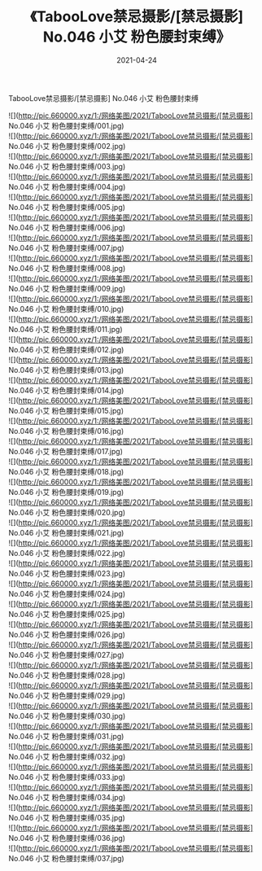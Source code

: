 ﻿---
layout: post
title:  《TabooLove禁忌摄影/[禁忌摄影] No.046 小艾 粉色腰封束缚》
date:   2021-04-24
img: http://pic.660000.xyz/1:/网络美图/2021/TabooLove禁忌摄影/[禁忌摄影] No.046 小艾 粉色腰封束缚/000.jpg
categories: [美女, 清纯, 唯美]
---

TabooLove禁忌摄影/[禁忌摄影] No.046 小艾 粉色腰封束缚

 ![](http://pic.660000.xyz/1:/网络美图/2021/TabooLove禁忌摄影/[禁忌摄影] No.046 小艾 粉色腰封束缚/001.jpg) <br>![](http://pic.660000.xyz/1:/网络美图/2021/TabooLove禁忌摄影/[禁忌摄影] No.046 小艾 粉色腰封束缚/002.jpg) <br>![](http://pic.660000.xyz/1:/网络美图/2021/TabooLove禁忌摄影/[禁忌摄影] No.046 小艾 粉色腰封束缚/003.jpg) <br>![](http://pic.660000.xyz/1:/网络美图/2021/TabooLove禁忌摄影/[禁忌摄影] No.046 小艾 粉色腰封束缚/004.jpg) <br>![](http://pic.660000.xyz/1:/网络美图/2021/TabooLove禁忌摄影/[禁忌摄影] No.046 小艾 粉色腰封束缚/005.jpg) <br>![](http://pic.660000.xyz/1:/网络美图/2021/TabooLove禁忌摄影/[禁忌摄影] No.046 小艾 粉色腰封束缚/006.jpg) <br>![](http://pic.660000.xyz/1:/网络美图/2021/TabooLove禁忌摄影/[禁忌摄影] No.046 小艾 粉色腰封束缚/007.jpg) <br>![](http://pic.660000.xyz/1:/网络美图/2021/TabooLove禁忌摄影/[禁忌摄影] No.046 小艾 粉色腰封束缚/008.jpg) <br>![](http://pic.660000.xyz/1:/网络美图/2021/TabooLove禁忌摄影/[禁忌摄影] No.046 小艾 粉色腰封束缚/009.jpg) <br>![](http://pic.660000.xyz/1:/网络美图/2021/TabooLove禁忌摄影/[禁忌摄影] No.046 小艾 粉色腰封束缚/010.jpg) <br>![](http://pic.660000.xyz/1:/网络美图/2021/TabooLove禁忌摄影/[禁忌摄影] No.046 小艾 粉色腰封束缚/011.jpg) <br>![](http://pic.660000.xyz/1:/网络美图/2021/TabooLove禁忌摄影/[禁忌摄影] No.046 小艾 粉色腰封束缚/012.jpg) <br>![](http://pic.660000.xyz/1:/网络美图/2021/TabooLove禁忌摄影/[禁忌摄影] No.046 小艾 粉色腰封束缚/013.jpg) <br>![](http://pic.660000.xyz/1:/网络美图/2021/TabooLove禁忌摄影/[禁忌摄影] No.046 小艾 粉色腰封束缚/014.jpg) <br>![](http://pic.660000.xyz/1:/网络美图/2021/TabooLove禁忌摄影/[禁忌摄影] No.046 小艾 粉色腰封束缚/015.jpg) <br>![](http://pic.660000.xyz/1:/网络美图/2021/TabooLove禁忌摄影/[禁忌摄影] No.046 小艾 粉色腰封束缚/016.jpg) <br>![](http://pic.660000.xyz/1:/网络美图/2021/TabooLove禁忌摄影/[禁忌摄影] No.046 小艾 粉色腰封束缚/017.jpg) <br>![](http://pic.660000.xyz/1:/网络美图/2021/TabooLove禁忌摄影/[禁忌摄影] No.046 小艾 粉色腰封束缚/018.jpg) <br>![](http://pic.660000.xyz/1:/网络美图/2021/TabooLove禁忌摄影/[禁忌摄影] No.046 小艾 粉色腰封束缚/019.jpg) <br>![](http://pic.660000.xyz/1:/网络美图/2021/TabooLove禁忌摄影/[禁忌摄影] No.046 小艾 粉色腰封束缚/020.jpg) <br>![](http://pic.660000.xyz/1:/网络美图/2021/TabooLove禁忌摄影/[禁忌摄影] No.046 小艾 粉色腰封束缚/021.jpg) <br>![](http://pic.660000.xyz/1:/网络美图/2021/TabooLove禁忌摄影/[禁忌摄影] No.046 小艾 粉色腰封束缚/022.jpg) <br>![](http://pic.660000.xyz/1:/网络美图/2021/TabooLove禁忌摄影/[禁忌摄影] No.046 小艾 粉色腰封束缚/023.jpg) <br>![](http://pic.660000.xyz/1:/网络美图/2021/TabooLove禁忌摄影/[禁忌摄影] No.046 小艾 粉色腰封束缚/024.jpg) <br>![](http://pic.660000.xyz/1:/网络美图/2021/TabooLove禁忌摄影/[禁忌摄影] No.046 小艾 粉色腰封束缚/025.jpg) <br>![](http://pic.660000.xyz/1:/网络美图/2021/TabooLove禁忌摄影/[禁忌摄影] No.046 小艾 粉色腰封束缚/026.jpg) <br>![](http://pic.660000.xyz/1:/网络美图/2021/TabooLove禁忌摄影/[禁忌摄影] No.046 小艾 粉色腰封束缚/027.jpg) <br>![](http://pic.660000.xyz/1:/网络美图/2021/TabooLove禁忌摄影/[禁忌摄影] No.046 小艾 粉色腰封束缚/028.jpg) <br>![](http://pic.660000.xyz/1:/网络美图/2021/TabooLove禁忌摄影/[禁忌摄影] No.046 小艾 粉色腰封束缚/029.jpg) <br>![](http://pic.660000.xyz/1:/网络美图/2021/TabooLove禁忌摄影/[禁忌摄影] No.046 小艾 粉色腰封束缚/030.jpg) <br>![](http://pic.660000.xyz/1:/网络美图/2021/TabooLove禁忌摄影/[禁忌摄影] No.046 小艾 粉色腰封束缚/031.jpg) <br>![](http://pic.660000.xyz/1:/网络美图/2021/TabooLove禁忌摄影/[禁忌摄影] No.046 小艾 粉色腰封束缚/032.jpg) <br>![](http://pic.660000.xyz/1:/网络美图/2021/TabooLove禁忌摄影/[禁忌摄影] No.046 小艾 粉色腰封束缚/033.jpg) <br>![](http://pic.660000.xyz/1:/网络美图/2021/TabooLove禁忌摄影/[禁忌摄影] No.046 小艾 粉色腰封束缚/034.jpg) <br>![](http://pic.660000.xyz/1:/网络美图/2021/TabooLove禁忌摄影/[禁忌摄影] No.046 小艾 粉色腰封束缚/035.jpg) <br>![](http://pic.660000.xyz/1:/网络美图/2021/TabooLove禁忌摄影/[禁忌摄影] No.046 小艾 粉色腰封束缚/036.jpg) <br>![](http://pic.660000.xyz/1:/网络美图/2021/TabooLove禁忌摄影/[禁忌摄影] No.046 小艾 粉色腰封束缚/037.jpg) <br>